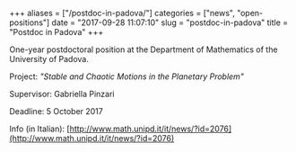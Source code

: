 +++
aliases = ["/postdoc-in-padova/"]
categories = ["news", "open-positions"]
date = "2017-09-28 11:07:10"
slug = "postdoc-in-padova"
title = "Postdoc in Padova"
+++

One-year postdoctoral position at the Department of Mathematics of the
University of Padova.

Project: *"Stable and Chaotic Motions in the Planetary Problem"*

Supervisor: Gabriella Pinzari

Deadline: 5 October 2017

Info (in Italian): [http://www.math.unipd.it/it/news/?id=2076](http://www.math.unipd.it/it/news/?id=2076)
